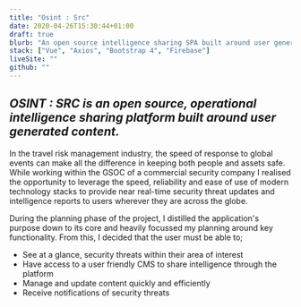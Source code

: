 ```yaml
---
title: "Osint : Src"
date: 2020-04-26T15:30:44+01:00
draft: true
blurb: "An open source intelligence sharing SPA built around user generated content."
stack: ["Vue", "Axios", "Bootstrap 4", "Firebase"]
liveSite: ""
github: ""
---
```


## _OSINT : SRC is an open source, operational intelligence sharing platform built around user generated content._

In the travel risk management industry, the speed of response to global events can make all the difference in keeping both people and assets safe. While working within the GSOC of a commercial security company I realised the opportunity to leverage the speed, reliability and ease of use of modern technology stacks to provide near real-time security threat updates and intelligence reports to users wherever they are across the globe.

During the planning phase of the project, I distilled the application's purpose down to its core and heavily focussed my planning around key functionality. From this, I decided that the user must be able to;

- See at a glance, security threats within their area of interest
- Have access to a user friendly CMS to share intelligence through the platform
- Manage and update content quickly and efficiently
- Receive notifications of security threats
